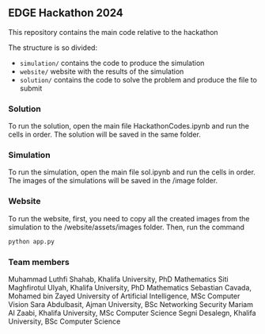 ## EDGE Hackathon 2024

This repository contains the main code relative to the hackathon

The structure is so divided:

- `simulation/` contains the code to produce the simulation
- `website/` website with the results of the simulation
- `solution/` contains the code to solve the problem and produce the file to submit


### Solution 

To run the solution, open the main file HackathonCodes.ipynb and run the cells in order. The solution will be saved in the same folder.


### Simulation

To run the simulation, open the main file sol.ipynb and run the cells in order. The images of the simulations will be saved in the /image folder.

### Website

To run the website, first, you need to copy all the created images from the simulation to the /website/assets/images folder. Then, run the command

```bash
python app.py
```

### Team members

Muhammad Luthfi Shahab, Khalifa University, PhD Mathematics
Siti Maghfirotul Ulyah, Khalifa University, PhD Mathematics
Sebastian Cavada, Mohamed bin Zayed University of Artificial Intelligence, MSc Computer Vision
Sara Abdulbasit, Ajman University, BSc Networking Security
Mariam Al Zaabi, Khalifa University, MSc Computer Science
Segni Desalegn, Khalifa University, BSc Computer Science